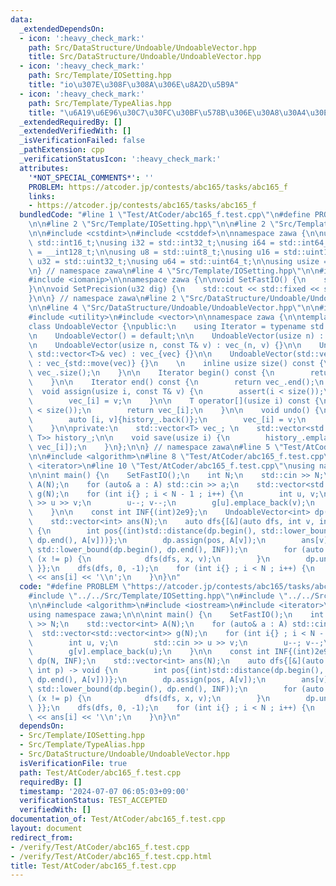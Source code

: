 ```yaml
---
data:
  _extendedDependsOn:
  - icon: ':heavy_check_mark:'
    path: Src/DataStructure/Undoable/UndoableVector.hpp
    title: Src/DataStructure/Undoable/UndoableVector.hpp
  - icon: ':heavy_check_mark:'
    path: Src/Template/IOSetting.hpp
    title: "io\u307E\u308F\u308A\u306E\u8A2D\u5B9A"
  - icon: ':heavy_check_mark:'
    path: Src/Template/TypeAlias.hpp
    title: "\u6A19\u6E96\u30C7\u30FC\u30BF\u578B\u306E\u30A8\u30A4\u30EA\u30A2\u30B9"
  _extendedRequiredBy: []
  _extendedVerifiedWith: []
  _isVerificationFailed: false
  _pathExtension: cpp
  _verificationStatusIcon: ':heavy_check_mark:'
  attributes:
    '*NOT_SPECIAL_COMMENTS*': ''
    PROBLEM: https://atcoder.jp/contests/abc165/tasks/abc165_f
    links:
    - https://atcoder.jp/contests/abc165/tasks/abc165_f
  bundledCode: "#line 1 \"Test/AtCoder/abc165_f.test.cpp\"\n#define PROBLEM \"https://atcoder.jp/contests/abc165/tasks/abc165_f\"\
    \n\n#line 2 \"Src/Template/IOSetting.hpp\"\n\n#line 2 \"Src/Template/TypeAlias.hpp\"\
    \n\n#include <cstdint>\n#include <cstddef>\n\nnamespace zawa {\n\nusing i16 =\
    \ std::int16_t;\nusing i32 = std::int32_t;\nusing i64 = std::int64_t;\nusing i128\
    \ = __int128_t;\n\nusing u8 = std::uint8_t;\nusing u16 = std::uint16_t;\nusing\
    \ u32 = std::uint32_t;\nusing u64 = std::uint64_t;\n\nusing usize = std::size_t;\n\
    \n} // namespace zawa\n#line 4 \"Src/Template/IOSetting.hpp\"\n\n#include <iostream>\n\
    #include <iomanip>\n\nnamespace zawa {\n\nvoid SetFastIO() {\n    std::cin.tie(nullptr)->sync_with_stdio(false);\n\
    }\n\nvoid SetPrecision(u32 dig) {\n    std::cout << std::fixed << std::setprecision(dig);\n\
    }\n\n} // namespace zawa\n#line 2 \"Src/DataStructure/Undoable/UndoableVector.hpp\"\
    \n\n#line 4 \"Src/DataStructure/Undoable/UndoableVector.hpp\"\n\n#include <cassert>\n\
    #include <utility>\n#include <vector>\n\nnamespace zawa {\n\ntemplate <class T>\n\
    class UndoableVector {\npublic:\n    using Iterator = typename std::vector<T>::const_iterator;\n\
    \n    UndoableVector() = default;\n\n    UndoableVector(usize n) : vec_(n) {}\n\
    \n    UndoableVector(usize n, const T& v) : vec_(n, v) {}\n\n    UndoableVector(const\
    \ std::vector<T>& vec) : vec_{vec} {}\n\n    UndoableVector(std::vector<T>&& vec)\
    \ : vec_{std::move(vec)} {}\n    \n    inline usize size() const {\n        return\
    \ vec_.size();\n    }\n\n    Iterator begin() const {\n        return vec_.begin();\n\
    \    }\n\n    Iterator end() const {\n        return vec_.end();\n    }\n\n  \
    \  void assign(usize i, const T& v) {\n        assert(i < size());\n        save(i);\n\
    \        vec_[i] = v;\n    }\n\n    T operator[](usize i) const {\n        assert(i\
    \ < size());\n        return vec_[i];\n    }\n\n    void undo() {\n        assert(history_.size());\n\
    \        auto [i, v]{history_.back()};\n        vec_[i] = v;\n        history_.pop_back();\n\
    \    }\n\nprivate:\n    std::vector<T> vec_; \n    std::vector<std::pair<usize,\
    \ T>> history_;\n\n    void save(usize i) {\n        history_.emplace_back(i,\
    \ vec_[i]);\n    }\n};\n\n} // namespace zawa\n#line 5 \"Test/AtCoder/abc165_f.test.cpp\"\
    \n\n#include <algorithm>\n#line 8 \"Test/AtCoder/abc165_f.test.cpp\"\n#include\
    \ <iterator>\n#line 10 \"Test/AtCoder/abc165_f.test.cpp\"\nusing namespace zawa;\n\
    \n\nint main() {\n    SetFastIO();\n    int N;\n    std::cin >> N;\n    std::vector<int>\
    \ A(N);\n    for (auto& a : A) std::cin >> a;\n    std::vector<std::vector<int>>\
    \ g(N);\n    for (int i{} ; i < N - 1 ; i++) {\n        int u, v;\n        std::cin\
    \ >> u >> v;\n        u--; v--;\n        g[u].emplace_back(v);\n        g[v].emplace_back(u);\n\
    \    }\n\n    const int INF{(int)2e9};\n    UndoableVector<int> dp(N, INF);\n\
    \    std::vector<int> ans(N);\n    auto dfs{[&](auto dfs, int v, int p) -> void\
    \ {\n        int pos{(int)std::distance(dp.begin(), std::lower_bound(dp.begin(),\
    \ dp.end(), A[v]))};\n        dp.assign(pos, A[v]);\n        ans[v] = (int)std::distance(dp.begin(),\
    \ std::lower_bound(dp.begin(), dp.end(), INF));\n        for (auto x : g[v]) if\
    \ (x != p) {\n            dfs(dfs, x, v);\n        }\n        dp.undo();\n   \
    \ }};\n    dfs(dfs, 0, -1);\n    for (int i{} ; i < N ; i++) {\n        std::cout\
    \ << ans[i] << '\\n';\n    }\n}\n"
  code: "#define PROBLEM \"https://atcoder.jp/contests/abc165/tasks/abc165_f\"\n\n\
    #include \"../../Src/Template/IOSetting.hpp\"\n#include \"../../Src/DataStructure/Undoable/UndoableVector.hpp\"\
    \n\n#include <algorithm>\n#include <iostream>\n#include <iterator>\n#include <vector>\n\
    using namespace zawa;\n\n\nint main() {\n    SetFastIO();\n    int N;\n    std::cin\
    \ >> N;\n    std::vector<int> A(N);\n    for (auto& a : A) std::cin >> a;\n  \
    \  std::vector<std::vector<int>> g(N);\n    for (int i{} ; i < N - 1 ; i++) {\n\
    \        int u, v;\n        std::cin >> u >> v;\n        u--; v--;\n        g[u].emplace_back(v);\n\
    \        g[v].emplace_back(u);\n    }\n\n    const int INF{(int)2e9};\n    UndoableVector<int>\
    \ dp(N, INF);\n    std::vector<int> ans(N);\n    auto dfs{[&](auto dfs, int v,\
    \ int p) -> void {\n        int pos{(int)std::distance(dp.begin(), std::lower_bound(dp.begin(),\
    \ dp.end(), A[v]))};\n        dp.assign(pos, A[v]);\n        ans[v] = (int)std::distance(dp.begin(),\
    \ std::lower_bound(dp.begin(), dp.end(), INF));\n        for (auto x : g[v]) if\
    \ (x != p) {\n            dfs(dfs, x, v);\n        }\n        dp.undo();\n   \
    \ }};\n    dfs(dfs, 0, -1);\n    for (int i{} ; i < N ; i++) {\n        std::cout\
    \ << ans[i] << '\\n';\n    }\n}\n"
  dependsOn:
  - Src/Template/IOSetting.hpp
  - Src/Template/TypeAlias.hpp
  - Src/DataStructure/Undoable/UndoableVector.hpp
  isVerificationFile: true
  path: Test/AtCoder/abc165_f.test.cpp
  requiredBy: []
  timestamp: '2024-07-07 06:05:03+09:00'
  verificationStatus: TEST_ACCEPTED
  verifiedWith: []
documentation_of: Test/AtCoder/abc165_f.test.cpp
layout: document
redirect_from:
- /verify/Test/AtCoder/abc165_f.test.cpp
- /verify/Test/AtCoder/abc165_f.test.cpp.html
title: Test/AtCoder/abc165_f.test.cpp
---
```

